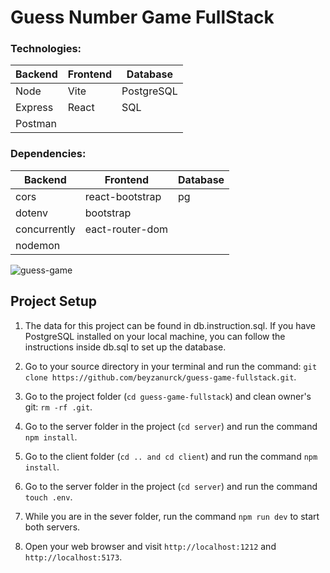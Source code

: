 # Guess Number Game FullStack

### Technologies: 

| Backend 	| Frontend 	| Database   	|
|---------	|----------	|------------	|
| Node    	| Vite     	| PostgreSQL 	|
| Express 	| React    	| SQL        	|
| Postman 	|     	    |         	    |

### Dependencies: 

| Backend      	| Frontend        	| Database 	|
|--------------	|-----------------	|----------	|
| cors         	| react-bootstrap 	| pg       	|
| dotenv       	| bootstrap       	|          	|
| concurrently 	| eact-router-dom 	|          	|
| nodemon      	|                 	|          	|
 


![guess-game](/Users/tpl622_8/Desktop/Techtonica/react-projects/guess-game-fullStack/client/public/guess-game.png)

## Project Setup

1. The data for this project can be found in db.instruction.sql. If you have PostgreSQL installed on your local machine, you can follow the instructions inside db.sql to set up the database.

2. Go to your source directory in your terminal and run the command: `git clone https://github.com/beyzanurck/guess-game-fullstack.git`.

3. Go to the project folder (`cd guess-game-fullstack`) and clean owner's git: `rm -rf .git`.

4. Go to the server folder in the project (`cd server`) and run the command `npm install`.

5. Go to the client folder (`cd .. and cd client`) and run the command `npm install`.

6. Go to the server folder in the project (`cd server`) and run the command `touch .env`.

7. While you are in the sever folder, run the command `npm run dev` to start both servers.

9. Open your web browser and visit `http://localhost:1212` and `http://localhost:5173`.
